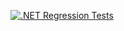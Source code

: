 [![.NET Regression Tests](https://github.com/leontevamilena/Labwork10/actions/workflows/autotests.yml/badge.svg)](https://github.com/leontevamilena/Labwork10/actions/workflows/autotests.yml)
